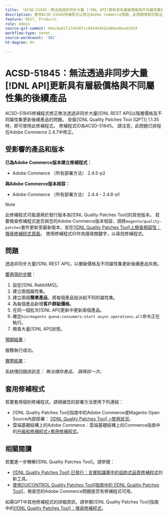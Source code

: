 ```yaml
---
title: 「ACSD-51845：無法透過非同步大量 [!DNL API]更新具有層級價格與不同屬性集的後續產品」
description: 套用ACSD-51845修補程式以修正Adobe Commerce問題，此問題導致您無法透過非同步大量 [!DNL REST API]以階層價格及不同屬性集更新後續產品。
feature: REST, Products
role: Admin
source-git-commit: 49ac8ad1f174546fcc0454645b2480a40ead2924
workflow-type: tm+mt
source-wordcount: '382'
ht-degree: 0%

---
```


# ACSD-51845：無法透過非同步大量[!DNL API]更新具有層級價格與不同屬性集的後續產品

ACSD-51845修補程式修正無法透過非同步大量[!DNL REST API]以階層價格及不同屬性集更新後續產品的問題。 安裝[!DNL Quality Patches Tool (QPT)] 1.1.35時，即可使用此修補程式。 修補程式ID為ACSD-51845。 請注意，此問題已排程在Adobe Commerce 2.4.7中修正。

## 受影響的產品和版本

**已為Adobe Commerce版本建立修補程式：**

* Adobe Commerce （所有部署方法） 2.4.5-p2

**與Adobe Commerce版本相容：**

* Adobe Commerce （所有部署方法） 2.4.4 - 2.4.6-p1

>[!NOTE]
>
>此修補程式可能適用於發行版本為[!DNL Quality Patches Tool]的其他版本。 若要檢查修補程式是否與您的Adobe Commerce版本相容，請將`magento/quality-patches`套件更新至最新版本，並在[[!DNL Quality Patches Tool]上檢查相容性：搜尋修補程式頁面](https://experienceleague.adobe.com/tools/commerce-quality-patches/index.html)。 使用修補程式ID作為搜尋關鍵字，以尋找修補程式。

## 問題

透過非同步大量[!DNL REST API]，以層級價格及不同屬性集更新後續產品失敗。

<u>要再現的步驟</u>：

1. 設定[!DNL RabbitMQ]。
1. 建立兩個屬性集。
1. 建立兩個&#x200B;**簡單產品**，將每個產品指派給不同的屬性集。
1. 為每個產品新增&#x200B;**客戶群組價格**。
1. 在同一個批次[!DNL API]更新中更新兩個產品。
1. 確定`bin/magento queue:consumers:start async.operations.all`命令正在執行。
1. 檢查大量[!DNL API]狀態。

<u>預期結果</u>：

服務執行成功。

<u>實際結果</u>：

系統傳回錯誤訊息： *無法儲存產品。 請再試一次。*

## 套用修補程式

若要套用個別修補程式，請根據您的部署方法使用下列連結：

* [!DNL Quality Patches Tool]指南中的Adobe Commerce或Magento Open Source內部部署： [[!DNL Quality Patches Tool] >使用狀況](https://experienceleague.adobe.com/docs/commerce-operations/tools/quality-patches-tool/usage.html)。
* 雲端基礎結構上的Adobe Commerce：雲端基礎結構上的Commerce指南中的[升級和修補程式>套用修補程式](https://experienceleague.adobe.com/docs/commerce-cloud-service/user-guide/develop/upgrade/apply-patches.html)。

## 相關閱讀

若要進一步瞭解[!DNL Quality Patches Tool]，請參閱：

* [[!DNL Quality Patches Tool] 已發行：支援知識庫中的自助式品質修補程式](https://experienceleague.adobe.com/en/docs/commerce-knowledge-base/kb/announcements/commerce-announcements/magento-quality-patches-released-new-tool-to-self-serve-quality-patches)的新工具。
* [使用[!UICONTROL Quality Patches Tool]指南中的 [!DNL Quality Patches Tool]](/help/tools/quality-patches-tool/patches-available-in-qpt/check-patch-for-magento-issue-with-magento-quality-patches.md)，檢查您的Adobe Commerce問題是否有修補程式可用。


如需QPT中其他修補程式的詳細資訊，請參閱[!DNL Quality Patches Tool]指南中的[[!DNL Quality Patches Tool]：搜尋修補程式](https://experienceleague.adobe.com/tools/commerce-quality-patches/index.html)。
